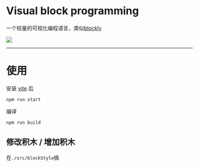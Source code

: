 # Visual block programming

一个轻量的可视化编程语言，类似[blockly](https://github.com/google/blockly)

![](https://t.gmit.vip/2023/02/04/palz5z.png)

----

# 使用

安装 [vite](https://vitejs.cn/) 后

```
npm run start
```

编译
```
npm run build
```
 
 ## 修改积木 / 增加积木

 在`./src/blockStyle`搞